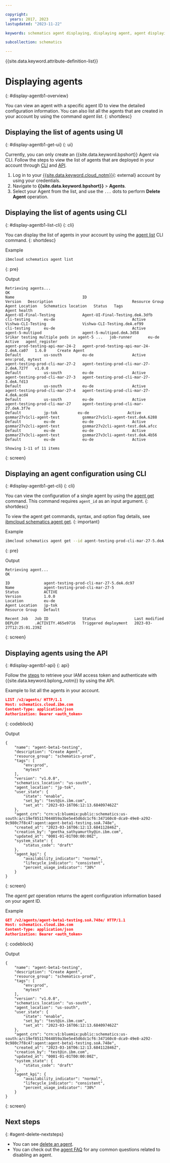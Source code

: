```yaml
---

copyright:
  years: 2017, 2023
lastupdated: "2023-11-22"

keywords: schematics agent displaying, displaying agent, agent displaying, command-line, api, ui

subcollection: schematics

---
```


{{site.data.keyword.attribute-definition-list}}

# Displaying agents
{: #display-agentb1-overview}

You can view an agent with a specific agent ID to view the detailed configuration information. You can also list all the agents that are created in your account by using the command _agent list_.
{: shortdesc}

## Displaying the list of agents using UI
{: #display-agentb1-get-ui}
{: ui}

Currently, you can only create an {{site.data.keyword.bpshort}} Agent via CLI. Follow the steps to view the list of agents that are deployed in your account through [CLI](/docs/schematics?topic=schematics-deploy-agent-overview&interface=cli) and [API](/apidocs/schematics/schematics#create-agent-data).

   1. Log in to your [{{site.data.keyword.cloud_notm}}](https://cloud.ibm.com/){: external} account by using your credentials.
   2. Navigate to **{{site.data.keyword.bpshort}}** > **Agents**.
   3. Select your Agent from the list, and use the `...` dots to perform **Delete Agent** operation.

## Displaying the list of agents using CLI
{: #display-agentb1-list-cli}
{: cli}

You can display the list of agents in your account by using the [agent list](/docs/schematics?topic=schematics-schematics-cli-reference#schematics-agent-list) CLI command.
{: shortdesc}

Example

```sh
ibmcloud schematics agent list
```
{: pre}

Output

```text
Retrieving agents...
OK
Name                              ID                                         Version   Description                                   Resource Group   Agent Location   Schematics location   Status   Tags               Agent health   
Agent-UI-Final-Testing            Agent-UI-Final-Testing.deA.3dfb                                                                    cli-testing      eu-de                                  Active                         
Vishwa-CLI-Testing                Vishwa-CLI-Testing.deA.ef99                                                                        cli-testing      eu-de                                  Active                         
agent-5-multipod                  agent-5-multipod.deA.3d58                            Srikar testing multiple pods in agent-5 ...   job-runner       eu-de                                  Active   agent_register        
agent-prod-testing-api-mar-24-2   agent-prod-testing-api-mar-24-2.deA.ca07   1.6.0     Create Agent                                  Default          us-south         eu-de                 Active   env:prod, mytest      
agent-testing-prod-cli-mar-27-2   agent-testing-prod-cli-mar-27-2.deA.727f   v1.0.0                                                  Default          us-south         eu-de                 Active                         
agent-testing-prod-cli-mar-27-3   agent-testing-prod-cli-mar-27-3.deA.fd13                                                           Default          us-south         eu-de                 Active                         
agent-testing-prod-cli-mar-27-4   agent-testing-prod-cli-mar-27-4.deA.acd4                                                           Default          us-south         eu-de                 Active                         
agent-testing-prod-cli-mar-27     agent-testing-prod-cli-mar-27.deA.3f7e                                                             Default          jp-tok         eu-de                 Active                         
gsmmar27v1cli-agent-test          gsmmar27v1cli-agent-test.deA.6288                                                                  Default          eu-de            eu-de                 Active                         
gsmmar27v2cli-agent-test          gsmmar27v2cli-agent-test.deA.afcc                                                                  Default          eu-de            eu-de                 Active                         
gsmmar27v3cli-agent-test          gsmmar27v3cli-agent-test.deA.4b56                                                                  Default          eu-de            eu-de                 Active                         
                                  
Showing 1-11 of 11 items
```
{: screen}

## Displaying an agent configuration using CLI
{: #display-agentb1-get-cli}
{: cli}

You can view the configuration of a single agent by using the [agent get](/docs/schematics?topic=schematics-schematics-cli-reference#schematics-agent-get) command. This command requires `agent_id` as an input argument.
{: shortdesc}

To view the agent get commands, syntax, and option flag details, see [ibmcloud schematics agent get](/docs/schematics?topic=schematics-schematics-cli-reference&interface=cli#schematics-agent-get).
{: important}

Example

```sh
ibmcloud schematics agent get --id agent-testing-prod-cli-mar-27-5.deA.dc97 
```
{: pre}

Output

```text
Retrieving agent...
OK
                    
ID               agent-testing-prod-cli-mar-27-5.deA.dc97   
Name             agent-testing-prod-cli-mar-27-5   
Status           ACTIVE   
Version          1.0.0   
Location         eu-de   
Agent Location   jp-tok   
Resource Group   Default   
                 
Recent Job   Job ID               Status                 Last modified   
DEPLOY       .ACTIVITY.465e9716   Triggered deployment   2023-03-27T12:25:01.239Z 
```
{: screen}

## Displaying agents using the API
{: #display-agentb1-api}
{: api}

Follow the [steps](/docs/schematics?topic=schematics-setup-api#cs_api) to retrieve your IAM access token and authenticate with {{site.data.keyword.bplong_notm}} by using the API. 

Example to list all the agents in your account.

```json
LIST /v2/agents/ HTTP/1.1
Host: schematics.cloud.ibm.com
Content-Type: application/json
Authorization: Bearer <auth_token>

```
{: codeblock}

Output

```text
{
    "name": "agent-beta1-testing",
    "description": "Create Agent",
    "resource_group": "schematics-prod",
    "tags": [
        "env:prod",
        "mytest"
    ],
    "version": "v1.0.0",
    "schematics_location": "us-south",
    "agent_location": "jp-tok",
    "user_state": {
        "state": "enable",
        "set_by": "test@in.ibm.com",
        "set_at": "2023-03-16T06:12:13.684097462Z"
    },
    "agent_crn": "crn:v1:bluemix:public:schematics:us-south:a/c19ef85117044059a3be5e45d6dc1cf6:347160c0-dca9-49e8-a292-9c980c7f8c47:agent:agent-beta1-testing.soA.748e",
    "created_at": "2023-03-16T06:12:13.684112846Z",
    "creation_by": "geetha_sathyamurthy@in.ibm.com",
    "updated_at": "0001-01-01T00:00:00Z",
    "system_state": {
        "status_code": "draft"
    },
    "agent_kpi": {
        "availability_indicator": "normal",
        "lifecycle_indicator": "consistent",
        "percent_usage_indicator": "30%"
    }
}
```
{: screen}

The _agent get_ operation returns the agent configuration information based on your agent ID.

Example

```json
GET /v2/agents/agent-beta1-testing.soA.748e/ HTTP/1.1
Host: schematics.cloud.ibm.com
Content-Type: application/json
Authorization: Bearer <auth_token>

```
{: codeblock}

Output

```text
{
    "name": "agent-beta1-testing",
    "description": "Create Agent",
    "resource_group": "schematics-prod",
    "tags": [
        "env:prod",
        "mytest"
    ],
    "version": "v1.0.0",
    "schematics_location": "us-south",
    "agent_location": "us-south",
    "user_state": {
        "state": "enable",
        "set_by": "test@in.ibm.com",
        "set_at": "2023-03-16T06:12:13.684097462Z"
    },
    "agent_crn": "crn:v1:bluemix:public:schematics:us-south:a/c19ef85117044059a3be5e45d6dc1cf6:347160c0-dca9-49e8-a292-9c980c7f8c47:agent:agent-beta1-testing.soA.748e",
    "created_at": "2023-03-16T06:12:13.684112846Z",
    "creation_by": "test@in.ibm.com",
    "updated_at": "0001-01-01T00:00:00Z",
    "system_state": {
        "status_code": "draft"
    },
    "agent_kpi": {
        "availability_indicator": "normal",
        "lifecycle_indicator": "consistent",
        "percent_usage_indicator": "30%"
    }
}
```
{: screen}

## Next steps
{: #agent-delete-nextsteps}

- You can see [delete an agent](/docs/schematics?topic=schematics-delete-agent-overview).
- You can check out the [agent FAQ](/docs/schematics?topic=schematics-faqs-agent) for any common questions related to disabling an agent.
